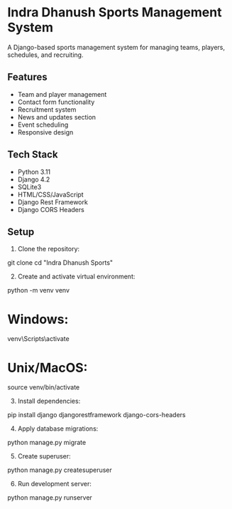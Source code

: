 # Indra Dhanush Sports Management System

A Django-based sports management system for managing teams, players, schedules, and recruiting.

## Features

- Team and player management
- Contact form functionality
- Recruitment system
- News and updates section
- Event scheduling
- Responsive design

## Tech Stack

- Python 3.11
- Django 4.2
- SQLite3
- HTML/CSS/JavaScript
- Django Rest Framework
- Django CORS Headers

## Setup

1. Clone the repository:

git clone <repository-url>
cd "Indra Dhanush Sports"

2. Create and activate virtual environment:

python -m venv venv
# Windows:
venv\Scripts\activate
# Unix/MacOS:
source venv/bin/activate

3. Install dependencies:

pip install django djangorestframework django-cors-headers

4. Apply database migrations:

python manage.py migrate

5. Create superuser:

python manage.py createsuperuser

6. Run development server:

python manage.py runserver